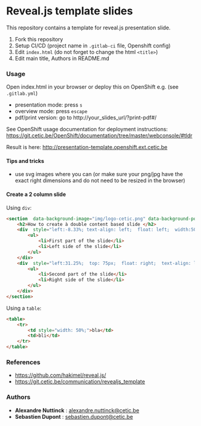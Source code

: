 # Reveal.js template slides

This repository contains a template for reveal.js presentation slide.

1. Fork this repository
2. Setup CI/CD (project name in `.gitlab-ci` file, Openshift config)
3. Edit `index.html` (do not forget to change the html `<title>`)
4. Edit main title, Authors in README.md

### Usage

Open index.html in your browser or deploy this on OpenShift e.g. (see `.gitlab.yml`)

* presentation mode: press `s`
* overview mode: press `escape`
* pdf/print version: go to http://your_slides_url/?print-pdf#/

See OpenShift usage documentation for deployment instructions: https://git.cetic.be/OpenShift/documentation/tree/master/webconsole/#tldr

Result is here: http://presentation-template.openshift.ext.cetic.be

#### Tips and tricks

* use svg images where you can (or make sure your png/jpg have the exact right dimensions and do not need to be resized in the browser)

#### Create a 2 column slide

Using `div`:

```html
<section  data-background-image="img/logo-cetic.png" data-background-position="98% 2%" data-background-size="10%">
	<h2>How to create à double content based slide </h2>
	<div  style="left:-8.33%; text-align: left;  float: left;  width:50%;  z-index:-10;">
		<ul>
			<li>First part of the slide</li>
			<li>Left side of the slide</li>
		</ul>
	</div>
	<div  style="left:31.25%;  top: 75px;  float: right;  text-align: left;  z-index:-10;  width:50%;">
		<ul>
			<li>Second part of the slide</li>
			<li>Right side of the slide</li>
		</ul>
	</div>
</section>
```

Using a `table`:

```html
<table>
	<tr>
		<td style="width: 50%;">bla</td>
		<td>bli</td>
	</tr>
</table>
```

### References

* https://github.com/hakimel/reveal.js/
* https://git.cetic.be/communication/revealjs_template

### Authors

* **Alexandre Nuttinck** : alexandre.nuttinck@cetic.be
* **Sebastien Dupont** : sebastien.dupont@cetic.be
